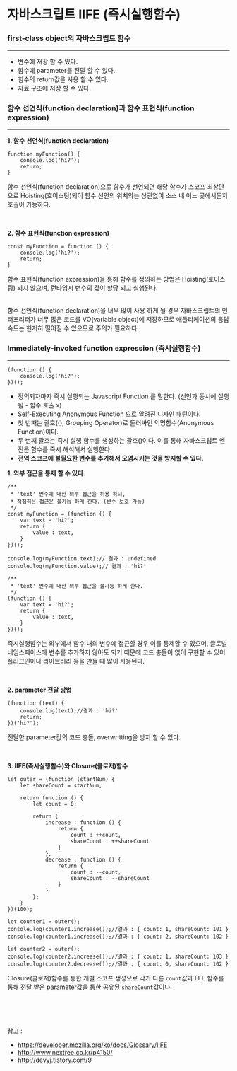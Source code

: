 # 자바스크립트 IIFE (즉시실행함수)

### first-class object의 자바스크립트 함수
---

- 변수에 저장 할 수 있다.
- 함수에 parameter를 전달 할 수 있다.
- 힘수의 return값을 사용 할 수 있다.
- 자료 구조에 저장 할 수 있다.


### 함수 선언식(function declaration)과 함수 표현식(function expression)
---

**1. 함수 선언식(function declaration)**

	function myFunction() {
		console.log('hi?');
		return;
	}

함수 선언식(function declaration)으로 함수가 선언되면 해당 함수가 스코프 최상단으로 Hoisting(호이스팅)되어 함수 선언의 위치와는 상관없이 소스 내 어느 곳에서든지 호출이 가능하다.

<br>

**2. 함수 표현식(function expression)**

	const myFunction = function () {
		console.log('hi?');
		return;
	}

함수 표현식(function expression)을 통해 함수를 정의하는 방법은 Hoisting(호이스팅) 되지 않으며, 런타임시 변수의 값이 할당 되고 실행된다.

<br>
함수 선언식(function declaration)을 너무 많이 사용 하게 될 경우 자바스크립트의 인터프리터가 너무 많은 코드를 VO(variable object)에 저장하므로 애플리케이션의 응답속도는 현저히 떨어질 수 있으므로 주의가 필요하다.

<br>

### Immediately-invoked function expression (즉시실행함수)
---

	(function () {
		console.log('hi?');
	})();


- 정의되자마자 즉시 실행되는 Javascript Function 를 말한다. (선언과 동시에 실행됨 - 함수 호출 x)
- Self-Executing Anonymous Function 으로 알려진 디자인 패턴이다.
- 첫 번째는 괄호((), Grouping Operator)로 둘러싸인 익명함수(Anonymous Function)이다.
- 두 번째 괄호는 즉시 실행 함수를 생성하는 괄호()이다. 이를 통해 자바스크립트 엔진은 함수를 즉시 해석해서 실행한다.
- **전역 스코프에 불필요한 변수를 추가해서 오염시키는 것을 방지할 수 있다.**



**1. 외부 접근을 통제 할 수 있다.**

	
	/**
	 * 'text' 변수에 대한 외부 접근을 허용 하되,
	 * 직접적은 접근은 불가능 하게 한다. (변수 보호 가능)
	 */
	const myFunction = (function () {
		var text = 'hi?';
		return {
			value : text,
		}
	})();
	
	console.log(myFunction.text);// 결과 : undefined
	console.log(myFunction.value);// 결과 : 'hi?'
	
	/**
	 * 'text' 변수에 대한 외부 접근을 불가능 하게 한다.
	 */
	(function () {
		var text = 'hi?';
		return {
			value : text,
		}
	})();


즉시실행함수는 외부에서 함수 내의 변수에 접근할 경우 이를 통제할 수 있으며, 글로벌 네임스페이스에 변수를 추가하지 않아도 되기 때문에 코드 충돌이 없이 구현할 수 있어 플러그인이나 라이브러리 등을 만들 때 많이 사용된다.


<br>

**2. parameter 전달 방법**


	(function (text) {
		console.log(text);//결과 : 'hi?'
		return;
	})('hi?');

전달한 parameter값의 코드 충돌, overwritting을 방지 할 수 있다.

<br>

**3. IIFE(즉시실행함수)와 Closure(클로저)함수**

	let outer = (function (startNum) {
		let shareCount = startNum;
	
		return function () {
			let count = 0;
	
			return {
				increase : function () {
					return {
						count : ++count,
						shareCount : ++shareCount
					}
				},
				decrease : function () {
					return {
						count : --count,
						shareCount : --shareCount
					}
				}
			};
		}
	})(100);
	
	let counter1 = outer();
	console.log(counter1.increase());//결과 : { count: 1, shareCount: 101 }
	console.log(counter1.increase());//결과 : { count: 2, shareCount: 102 }
	
	let counter2 = outer();
	console.log(counter2.increase());//결과 : { count: 1, shareCount: 103 }
	console.log(counter2.decrease());//결과 : { count: 0, shareCount: 102 }


Closure(클로저)함수를 통한 개별 스코프 생성으로 각기 다른 `count`값과 IIFE 함수를 통해 전달 받은 parameter값을 통한 공유된 `shareCount`값이다.


<br><br><br>

참고 :

- https://developer.mozilla.org/ko/docs/Glossary/IIFE
- http://www.nextree.co.kr/p4150/
- http://devyj.tistory.com/9

